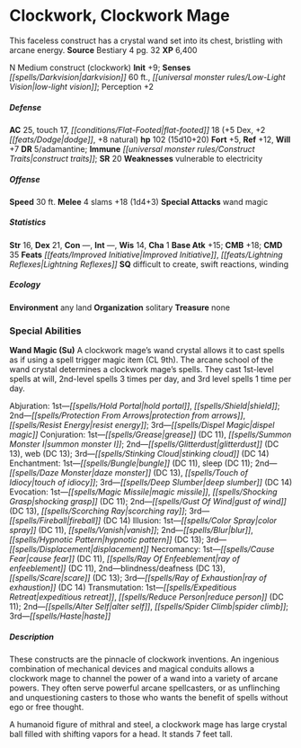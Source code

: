 ﻿---
cssclass: [monsters]
title1: Clockwork, Clockwork Mage
desc_short: This faceless construct has a crystal wand set into its chest, bristling
  with arcane energy.
title2: Clockwork Mage
CR: 9
sources:
- name: Bestiary 4
  page: 32
  link: http://paizo.com/products/btpy91ds?Pathfinder-Roleplaying-Game-Bestiary-4
XP: 6400
alignment: N
size: Medium
type: construct
subtypes:
- clockwork
initiative:
  bonus: 9
senses:
  darkvision: 60
  low-light vision: true
AC:
  AC: 25
  touch: 17
  flat_footed: 18
  components:
    dex: 5
    dodge: 2
    natural: 8
HP:
  HP: 102
  long: 15d10+20
saves:
  fort: 5
  ref: 12
  will: 7
DR:
- amount: 5
  weakness: adamantine
immunities:
- construct traits
SR: 20
weaknesses:
- vulnerable to electricity
speeds:
  base: 30
attacks:
  melee:
  - - text: 4 slams +18 (1d4+3)
      entries:
      - - damage: 1d4+3
      count: 4
      attack: slams
      bonus:
      - 18
  special:
  - wand magic
ability_scores:
  STR: 16
  DEX: 21
  CON:
  INT:
  WIS: 14
  CHA: 1
BAB: 15
CMB: 18
CMD: 35
feats:
- is_bonus: true
  name: Improved Initiative
- is_bonus: true
  name: Lightning Reflexes
skills: {}
special_qualities:
- difficult to create
- swift reactions
- winding
ecology:
  environment: any land
  organization: solitary
  treasure_type: none
special_abilities:
  Wand Magic (Su): |-
    A clockwork mage's wand crystal allows it to cast spells as if using a spell trigger magic item (CL 9th). The arcane school of the wand crystal determines a clockwork mage's spells. They cast 1st-level spells at will, 2nd-level spells 3 times per day, and 3rd level spells 1 time per day.

    Abjuration: 1st-hold portal, shield; 2nd-protection from arrows, resist energy; 3rd-dispel magic
     Conjuration: 1st-grease (DC 11), summon monster I; 2nd-glitterdust (DC 13), web (DC 13); 3rd-stinking cloud (DC 14)
     Enchantment: 1st-bungleAPG (DC 11), sleep (DC 11); 2nd-daze monster (DC 13), touch of idiocy; 3rd-deep slumber (DC 14)
     Evocation: 1st-magic missile, shocking grasp (DC 11); 2nd-gust of wind (DC 13), scorching ray; 3rd-fireball (DC 14)
     Illusion: 1st-color spray (DC 11), vanishAPG; 2nd-blur, hypnotic pattern (DC 13); 3rd-displacement
     Necromancy: 1st-cause fear (DC 11), ray of enfeeblement (DC 11), 2nd-blindness/deafness (DC 13), scare (DC 13); 3rd-ray of exhaustion (DC 14)
     Transmutation: 1st-expeditious retreat, reduce person (DC 11); 2nd-alter self, spider climb; 3rd-haste
desc_long: |-
  These constructs are the pinnacle of clockwork inventions. An ingenious combination of mechanical devices and magical conduits allows a clockwork mage to channel the power of a wand into a variety of arcane powers. They often serve powerful arcane spellcasters, or as unflinching and unquestioning casters to those who wants the benefit of spells without ego or free thought.

  A humanoid figure of mithral and steel, a clockwork mage has large crystal ball filled with shifting vapors for a head. It stands 7 feet tall.

---

# Clockwork, Clockwork Mage
This faceless construct has a crystal wand set into its chest, bristling with arcane energy.
**Source** Bestiary 4 pg. 32
**XP** 6,400

N Medium construct (clockwork)
**Init** +9; **Senses** _[[spells/Darkvision|darkvision]]_ 60 ft., _[[universal monster rules/Low-Light Vision|low-light vision]]_; Perception +2

##### Defense

**AC** 25, touch 17, _[[conditions/Flat-Footed|flat-footed]]_ 18 (+5 Dex, +2 _[[feats/Dodge|dodge]]_, +8 natural)
**hp** 102 (15d10+20)
**Fort** +5, **Ref** +12, **Will** +7
**DR** 5/adamantine; **Immune** _[[universal monster rules/Construct Traits|construct traits]]_; **SR** 20
**Weaknesses** vulnerable to electricity

##### Offense
**Speed** 30 ft.
**Melee** 4 slams +18 (1d4+3)
**Special Attacks** wand magic

##### Statistics
**Str** 16, **Dex** 21, **Con** —, **Int** —, **Wis** 14, **Cha** 1
**Base Atk** +15; **CMB** +18; **CMD** 35
**Feats** _[[feats/Improved Initiative|Improved Initiative]]_, _[[feats/Lightning Reflexes|Lightning Reflexes]]_
**SQ** difficult to create, swift reactions, winding

##### Ecology

**Environment** any land
**Organization** solitary
**Treasure** none

### Special Abilities

**Wand Magic (Su)** A clockwork mage’s wand crystal allows it to cast spells as if using a spell trigger magic item (CL 9th). The arcane school of the wand crystal determines a clockwork mage’s spells. They cast 1st-level spells at will, 2nd-level spells 3 times per day, and 3rd level spells 1 time per day.

Abjuration: 1st—_[[spells/Hold Portal|hold portal]]_, _[[spells/Shield|shield]]_; 2nd—_[[spells/Protection From Arrows|protection from arrows]]_, _[[spells/Resist Energy|resist energy]]_; 3rd—_[[spells/Dispel Magic|dispel magic]]_
 Conjuration: 1st—_[[spells/Grease|grease]]_ (DC 11), _[[spells/Summon Monster I|summon monster I]]_; 2nd—_[[spells/Glitterdust|glitterdust]]_ (DC 13), web (DC 13); 3rd—_[[spells/Stinking Cloud|stinking cloud]]_ (DC 14)
 Enchantment: 1st—_[[spells/Bungle|bungle]]_ (DC 11), sleep (DC 11); 2nd—_[[spells/Daze Monster|daze monster]]_ (DC 13), _[[spells/Touch of Idiocy|touch of idiocy]]_; 3rd—_[[spells/Deep Slumber|deep slumber]]_ (DC 14)
 Evocation: 1st—_[[spells/Magic Missile|magic missile]]_, _[[spells/Shocking Grasp|shocking grasp]]_ (DC 11); 2nd—_[[spells/Gust Of Wind|gust of wind]]_ (DC 13), _[[spells/Scorching Ray|scorching ray]]_; 3rd—_[[spells/Fireball|fireball]]_ (DC 14)
 Illusion: 1st—_[[spells/Color Spray|color spray]]_ (DC 11), _[[spells/Vanish|vanish]]_; 2nd—_[[spells/Blur|blur]]_, _[[spells/Hypnotic Pattern|hypnotic pattern]]_ (DC 13); 3rd—_[[spells/Displacement|displacement]]_
 Necromancy: 1st—_[[spells/Cause Fear|cause fear]]_ (DC 11), _[[spells/Ray Of Enfeeblement|ray of enfeeblement]]_ (DC 11), 2nd—blindness/deafness (DC 13), _[[spells/Scare|scare]]_ (DC 13); 3rd—_[[spells/Ray of Exhaustion|ray of exhaustion]]_ (DC 14)
 Transmutation: 1st—_[[spells/Expeditious Retreat|expeditious retreat]]_, _[[spells/Reduce Person|reduce person]]_ (DC 11); 2nd—_[[spells/Alter Self|alter self]]_, _[[spells/Spider Climb|spider climb]]_; 3rd—_[[spells/Haste|haste]]_

##### Description

These constructs are the pinnacle of clockwork inventions. An ingenious combination of mechanical devices and magical conduits allows a clockwork mage to channel the power of a wand into a variety of arcane powers. They often serve powerful arcane spellcasters, or as unflinching and unquestioning casters to those who wants the benefit of spells without ego or free thought.

A humanoid figure of mithral and steel, a clockwork mage has large crystal ball filled with shifting vapors for a head. It stands 7 feet tall.